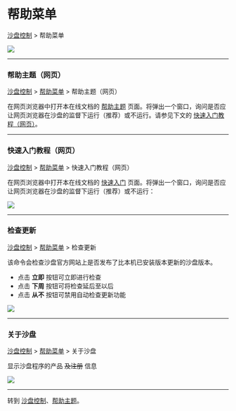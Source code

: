 # 帮助菜单

[沙盘控制](SandboxieControl.md) > 帮助菜单

![](../Media/HelpMenu.png)

* * *

### 帮助主题（网页）

[沙盘控制](SandboxieControl.md) > [帮助菜单](HelpMenu.md) > 帮助主题（网页）

在网页浏览器中打开本在线文档的 [帮助主题](HelpTopics.md) 页面。将弹出一个窗口，询问是否应让网页浏览器在沙盘的监督下运行（推荐）或不运行。请参见下文的 [快速入门教程（网页）](HelpMenu.md#getting-started-tutorial-web)。

* * *

### 快速入门教程（网页）

[沙盘控制](SandboxieControl.md) > [帮助菜单](HelpMenu.md) > 快速入门教程（网页）

在网页浏览器中打开本在线文档的 [快速入门](GettingStarted.md) 页面。将弹出一个窗口，询问是否应让网页浏览器在沙盘的监督下运行（推荐）或不运行：

![](../Media/OpenGettingStarted.png)

* * *

### 检查更新

[沙盘控制](SandboxieControl.md) > [帮助菜单](HelpMenu.md) > 检查更新

该命令会检查沙盘官方网站上是否发布了比本机已安装版本更新的沙盘版本。

*   点击 **立即** 按钮可立即进行检查
*   点击 **下周** 按钮可将检查延后至以后
*   点击 **从不** 按钮可禁用自动检查更新功能

![](../Media/CheckForUpdates.png)

* * *

### 关于沙盘

[沙盘控制](SandboxieControl.md) > [帮助菜单](HelpMenu.md) > 关于沙盘

显示沙盘程序的产品 ~~及注册~~ 信息

![](../Media/AboutSandboxie.png)

* * *

转到 [沙盘控制](SandboxieControl.md#menus)、[帮助主题](HelpTopics.md)。
